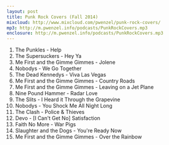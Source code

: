 ```yaml
---
layout: post
title: Punk Rock Covers (Fall 2014)
mixcloud: http://www.mixcloud.com/pwenzel/punk-rock-covers/
mp3: http://m.pwenzel.info/podcasts/PunkRockCovers.mp3
enclosure: http://m.pwenzel.info/podcasts/PunkRockCovers.mp3
---
```


<!-- ![](//images-mix.netdna-ssl.com/w/600/h/600/q/85/upload/images/extaudio/1af5d47b-2538-4184-8eb7-c359d0462245.jpg) -->

1. The Punkles - Help
2. The Supersuckers - Hey Ya
3. Me First and the Gimme Gimmes - Jolene
4. Nobodys - We Go Together
5. The Dead Kennedys - Viva Las Vegas
6. Me First and the Gimme Gimmes - Country Roads
7. Me First and the Gimme Gimmes - Leaving on a Jet Plane
8. Nine Pound Hammer - Radar Love
9. The Slits - I Heard it Through the Grapevine
10. Nobodys - You Shock Me All Night Long
11. The Clash - Police & Thieves
12. Devo - [I Can't Get No] Satisfaction
13. Faith No More - War Pigs
14. Slaughter and the Dogs - You're Ready Now
15. Me First and the Gimme Gimmes - Over the Rainbow